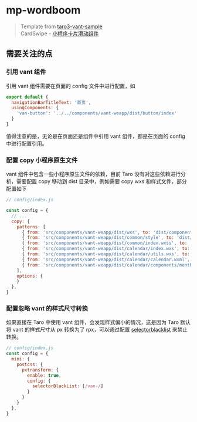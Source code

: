 # mp-wordboom

> Template from [taro3-vant-sample](https://github.com/NervJS/taro3-vant-sample)  
> CardSwipe - [小程序卡片滑动组件](https://github.com/1esse/cardSwipe)

## 需要关注的点

### 引用 vant 组件

引用 vant 组件需要在页面的 config 文件中进行配置，如

```js
export default {
  navigationBarTitleText: '首页',
  usingComponents: {
    'van-button': '../../components/vant-weapp/dist/button/index'
  }
}
```

值得注意的是，无论是在页面还是组件中引用 vant 组件，都是在页面的 config 中进行配置引用。

### 配置 copy 小程序原生文件

vant 组件中包含一些小程序原生文件的依赖，目前 Taro 没有对这些依赖进行分析，需要配置 copy 移动到 dist 目录中，例如需要 copy wxs 和样式文件，部分配置如下

```js
// config/index.js

const config = {
  // ...
  copy: {
    patterns: [
      { from: 'src/components/vant-weapp/dist/wxs', to: 'dist/components/vant-weapp/dist/wxs' },
      { from: 'src/components/vant-weapp/dist/common/style', to: 'dist/components/vant-weapp/dist/common/style' },
      { from: 'src/components/vant-weapp/dist/common/index.wxss', to: 'dist/components/vant-weapp/dist/common/index.wxss' },
      { from: 'src/components/vant-weapp/dist/calendar/index.wxs', to: 'dist/components/vant-weapp/dist/calendar/index.wxs' },
      { from: 'src/components/vant-weapp/dist/calendar/utils.wxs', to: 'dist/components/vant-weapp/dist/calendar/utils.wxs' },
      { from: 'src/components/vant-weapp/dist/calendar/calendar.wxml', to: 'dist/components/vant-weapp/dist/calendar/calendar.wxml' },
      { from: 'src/components/vant-weapp/dist/calendar/components/month/index.wxs', to: 'dist/components/vant-weapp/dist/calendar/components/month/index.wxs' },
    ],
    options: {
    }
  },
}
```

### 配置忽略 vant 的样式尺寸转换

如果直接在 Taro 中使用 vant 组件，会发现样式偏小的情况，这是因为 Taro 默认将 vant 的样式尺寸从 px 转换为了 rpx，可以通过配置 [selectorblacklist](https://nervjs.github.io/taro/docs/size#selectorblacklist) 来禁止转换。

```js
// config/index.js
const config = {
  mini: {
    postcss: {
      pxtransform: {
        enable: true,
        config: {
          selectorBlackList: [/van-/]
        }
      }
    }
  },
}
```
